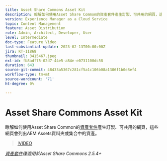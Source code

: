 ```yaml
---
title: Asset Share Commons Asset Kit
description: 瞭解如何使用Asset Share Common的資產套件產生訂製、可共用的網頁，這些網頁會列出AEM Assets資料夾或集合中的資產。
version: Experience Manager as a Cloud Service
topic: Content Management
feature: Asset Distribution
role: Admin, Architect, Developer, User
level: Intermediate
doc-type: Feature Video
last-substantial-update: 2023-02-13T00:00:00Z
jira: KT-11868
thumbnail: 3415467.jpeg
exl-id: fb8adf75-02d7-44e5-a84e-e0731100dc58
duration: 643
source-git-commit: 48433a5367c281cf5a1c106b08a1306f1b0e8ef4
workflow-type: tm+mt
source-wordcount: '71'
ht-degree: 0%

---
```


# Asset Share Commons Asset Kit

瞭解如何使用Asset Share Common的[資產套件](https://opensource.adobe.com/asset-share-commons/pages/asset-kit/overview/)產生訂製、可共用的網頁，這些網頁會列出AEM Assets資料夾或集合中的資產。

>[!VIDEO](https://video.tv.adobe.com/v/3415467?quality=12&learn=on)

_[資產套件](https://opensource.adobe.com/asset-share-commons/pages/asset-kit/overview/)僅適用於Asset Share Commons 2.5.4+_
